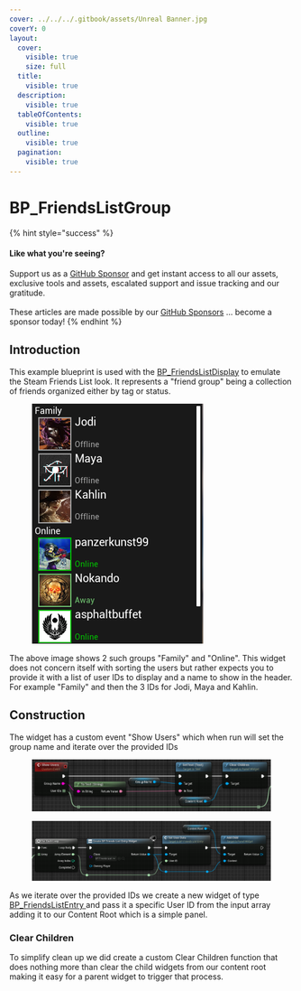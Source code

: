 ```yaml
---
cover: ../../../.gitbook/assets/Unreal Banner.jpg
coverY: 0
layout:
  cover:
    visible: true
    size: full
  title:
    visible: true
  description:
    visible: true
  tableOfContents:
    visible: true
  outline:
    visible: true
  pagination:
    visible: true
---
```


# BP\_FriendsListGroup

{% hint style="success" %}
#### Like what you're seeing?

Support us as a [GitHub Sponsor](../../../become-a-sponsor/) and get instant access to all our assets, exclusive tools and assets, escalated support and issue tracking and our gratitude.\
\
These articles are made possible by our [GitHub Sponsors](../../../become-a-sponsor/) ... become a sponsor today!
{% endhint %}

## Introduction

This example blueprint is used with the [BP\_FriendsListDisplay](bp\_friendslistdisplay.md) to emulate the Steam Friends List look. It represents a "friend group" being a collection of friends organized either by tag or status.

<div align="left">

<figure><img src="../../../.gitbook/assets/image (358).png" alt=""><figcaption></figcaption></figure>

</div>

The above image shows 2 such groups "Family" and "Online". This widget does not concern itself with sorting the users but rather expects you to provide it with a list of user IDs to display and a name to show in the header. For example "Family" and then the 3 IDs for Jodi, Maya and Kahlin.

## Construction

The widget has a custom event "Show Users" which when run will set the group name and iterate over the provided IDs

<figure><img src="../../../.gitbook/assets/image (359).png" alt=""><figcaption></figcaption></figure>

<figure><img src="../../../.gitbook/assets/image (360).png" alt=""><figcaption></figcaption></figure>

As we iterate over the provided IDs we create a new widget of type [BP\_FriendsListEntry ](bp\_friendslistentry.md)and pass it a specific User ID from the input array adding it to our Content Root which is a simple panel.

### Clear Children

To simplify clean up we did create a custom Clear Children function that does nothing more than clear the child widgets from our content root making it easy for a parent widget to trigger that process.
